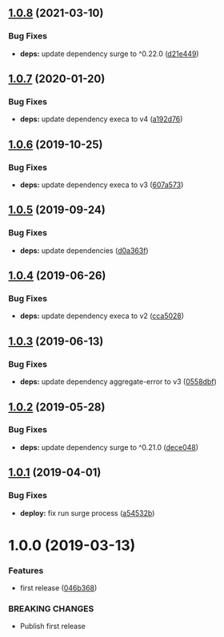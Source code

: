 ## [1.0.8](https://github.com/eclass/semantic-release-surge/compare/v1.0.7...v1.0.8) (2021-03-10)


### Bug Fixes

* **deps:** update dependency surge to ^0.22.0 ([d21e449](https://github.com/eclass/semantic-release-surge/commit/d21e449f2e5e97ecfd3f59fb8e12b7cb043d45a1))

## [1.0.7](https://github.com/eclass/semantic-release-surge/compare/v1.0.6...v1.0.7) (2020-01-20)


### Bug Fixes

* **deps:** update dependency execa to v4 ([a192d76](https://github.com/eclass/semantic-release-surge/commit/a192d7673c1c66e0aa1a9fe6e1d347de07ebc9d9))

## [1.0.6](https://github.com/eclass/semantic-release-surge/compare/v1.0.5...v1.0.6) (2019-10-25)


### Bug Fixes

* **deps:** update dependency execa to v3 ([607a573](https://github.com/eclass/semantic-release-surge/commit/607a5739a67e36793298bb75c4435f2455e75105))

## [1.0.5](https://github.com/eclass/semantic-release-surge/compare/v1.0.4...v1.0.5) (2019-09-24)


### Bug Fixes

* **deps:** update dependencies ([d0a363f](https://github.com/eclass/semantic-release-surge/commit/d0a363f))

## [1.0.4](https://github.com/eclass/semantic-release-surge/compare/v1.0.3...v1.0.4) (2019-06-26)


### Bug Fixes

* **deps:** update dependency execa to v2 ([cca5028](https://github.com/eclass/semantic-release-surge/commit/cca5028))

## [1.0.3](https://github.com/eclass/semantic-release-surge/compare/v1.0.2...v1.0.3) (2019-06-13)


### Bug Fixes

* **deps:** update dependency aggregate-error to v3 ([0558dbf](https://github.com/eclass/semantic-release-surge/commit/0558dbf))

## [1.0.2](https://github.com/eclass/semantic-release-surge/compare/v1.0.1...v1.0.2) (2019-05-28)


### Bug Fixes

* **deps:** update dependency surge to ^0.21.0 ([dece048](https://github.com/eclass/semantic-release-surge/commit/dece048))

## [1.0.1](https://github.com/eclass/semantic-release-surge/compare/v1.0.0...v1.0.1) (2019-04-01)


### Bug Fixes

* **deploy:** fix run surge process ([a54532b](https://github.com/eclass/semantic-release-surge/commit/a54532b))

# 1.0.0 (2019-03-13)


### Features

* first release ([046b368](https://github.com/eclass/semantic-release-surge/commit/046b368))


### BREAKING CHANGES

* Publish first release
